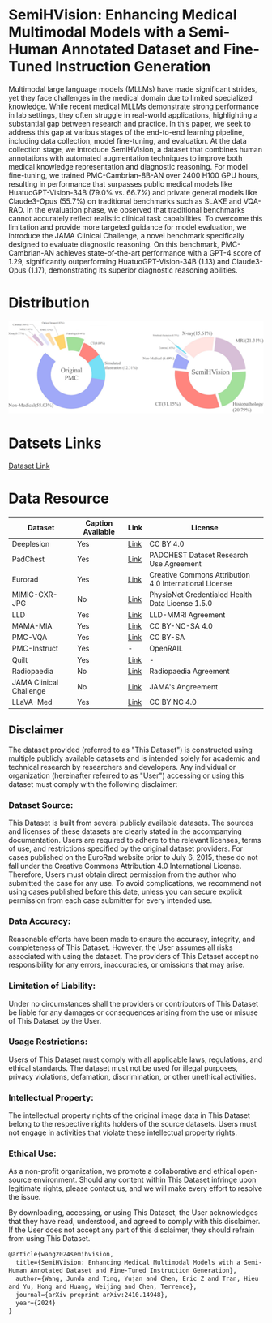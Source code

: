 # SemiHVision: Enhancing Medical Multimodal Models with a Semi-Human Annotated Dataset and Fine-Tuned Instruction Generation

Multimodal large language models (MLLMs) have made significant strides, yet they face challenges in the medical domain due to limited specialized knowledge. While recent medical MLLMs demonstrate strong performance in lab settings, they often struggle in real-world applications, highlighting a substantial gap between research and practice. In this paper, we seek to address this gap at various stages of the end-to-end learning pipeline, including data collection, model fine-tuning, and evaluation. At the data collection stage, we introduce SemiHVision, a dataset that combines human annotations with automated augmentation techniques to improve both medical knowledge representation and diagnostic reasoning. For model fine-tuning, we trained PMC-Cambrian-8B-AN over 2400 H100 GPU hours, resulting in performance that surpasses public medical models like HuatuoGPT-Vision-34B (79.0% vs. 66.7%) and private general models like Claude3-Opus (55.7%) on traditional benchmarks such as SLAKE and VQA-RAD. In the evaluation phase, we observed that traditional benchmarks cannot accurately reflect realistic clinical task capabilities. To overcome this limitation and provide more targeted guidance for model evaluation, we introduce the JAMA Clinical Challenge, a novel benchmark specifically designed to evaluate diagnostic reasoning. On this benchmark, PMC-Cambrian-AN achieves state-of-the-art performance with a GPT-4 score of 1.29, significantly outperforming HuatuoGPT-Vision-34B (1.13) and Claude3-Opus (1.17), demonstrating its superior diagnostic reasoning abilities.


# Distribution

![Image text](https://github.com/believewhat/SemiHVision/blob/main/distribution.png)

# Datsets Links
[Dataset Link](https://huggingface.co/datasets/akemiH/Med-Instruction)

# Data Resource

| Dataset               | Caption Available | Link  | License                                             |
|-----------------------|-----------|-------|-----------------------------------------------------|
| Deeplesion                   | Yes       | [Link](https://huggingface.co/datasets/farrell236/DeepLesion) | CC BY 4.0                                                  |
| PadChest        | Yes       | [Link](https://bimcv.cipf.es/bimcv-projects/padchest/) | PADCHEST Dataset Research Use Agreement                                           |
| Eurorad  | Yes       | [Link](https://www.eurorad.org/) | Creative Commons Attribution 4.0 International License                                   |
| MIMIC-CXR-JPG          | No       | [Link](https://physionet.org/content/mimic-cxr-jpg/2.1.0/) | PhysioNet Credentialed Health Data License 1.5.0                                           |
| LLD              | Yes        | [Link](https://github.com/LMMMEng/LLD-MMRI-Dataset?tab=readme-ov-file) | LLD-MMRI Agreement  |
| MAMA-MIA                  | Yes       | [Link](https://www.synapse.org/Synapse:syn60868042/wiki/628716) | CC BY-NC-SA 4.0                                     |
| PMC-VQA                   | Yes       | [Link](https://huggingface.co/datasets/xmcmic/PMC-VQA) | CC BY-SA                                           |
| PMC-Instruct            | Yes       | - | OpenRAIL                                           |
| Quilt               | Yes       | [Link](https://zenodo.org/records/8239942) | -                                     |
| Radiopaedia                | No       | [Link](https://radiopaedia.org/?lang=us) | Radiopaedia Agreement                                             |
| JAMA Clinical Challenge                | No        | [Link](https://jamanetwork.com/collections/44038/clinical-challenge) | JAMA's Angreement                                     |
| LLaVA-Med             | Yes       | [Link](https://github.com/LMMMEng/LLD-MMRI-Dataset) | CC BY NC 4.0                                        |


## Disclaimer

The dataset provided (referred to as "This Dataset") is constructed using multiple publicly available datasets and is intended solely for academic and technical research by researchers and developers. Any individual or organization (hereinafter referred to as "User") accessing or using this dataset must comply with the following disclaimer:

### Dataset Source:
This Dataset is built from several publicly available datasets. The sources and licenses of these datasets are clearly stated in the accompanying documentation. Users are required to adhere to the relevant licenses, terms of use, and restrictions specified by the original dataset providers. For cases published on the EuroRad website prior to July 6, 2015, these do not fall under the Creative Commons Attribution 4.0 International License. Therefore, Users must obtain direct permission from the author who submitted the case for any use. To avoid complications, we recommend not using cases published before this date, unless you can secure explicit permission from each case submitter for every intended use.


### Data Accuracy:
Reasonable efforts have been made to ensure the accuracy, integrity, and completeness of This Dataset. However, the User assumes all risks associated with using the dataset. The providers of This Dataset accept no responsibility for any errors, inaccuracies, or omissions that may arise.

### Limitation of Liability:
Under no circumstances shall the providers or contributors of This Dataset be liable for any damages or consequences arising from the use or misuse of This Dataset by the User.

### Usage Restrictions:
Users of This Dataset must comply with all applicable laws, regulations, and ethical standards. The dataset must not be used for illegal purposes, privacy violations, defamation, discrimination, or other unethical activities.

### Intellectual Property:
The intellectual property rights of the original image data in This Dataset belong to the respective rights holders of the source datasets. Users must not engage in activities that violate these intellectual property rights.

### Ethical Use:
As a non-profit organization, we promote a collaborative and ethical open-source environment. Should any content within This Dataset infringe upon legitimate rights, please contact us, and we will make every effort to resolve the issue.

By downloading, accessing, or using This Dataset, the User acknowledges that they have read, understood, and agreed to comply with this disclaimer. If the User does not accept any part of this disclaimer, they should refrain from using This Dataset.



```
@article{wang2024semihvision,
  title={SemiHVision: Enhancing Medical Multimodal Models with a Semi-Human Annotated Dataset and Fine-Tuned Instruction Generation},
  author={Wang, Junda and Ting, Yujan and Chen, Eric Z and Tran, Hieu and Yu, Hong and Huang, Weijing and Chen, Terrence},
  journal={arXiv preprint arXiv:2410.14948},
  year={2024}
}
```
